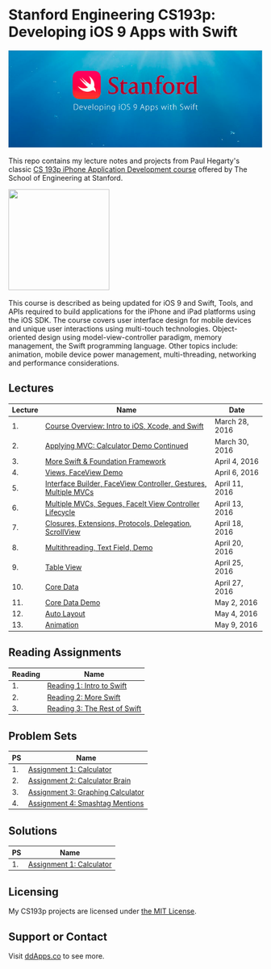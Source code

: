 # Stanford Engineering CS193p: Developing iOS 9 Apps with Swift

![](art/iTunesU.png?raw=true)

This repo contains my lecture notes and projects from Paul Hegarty's classic [CS 193p iPhone Application Development course](http://web.stanford.edu/class/cs193p/cgi-bin/drupal/) offered by The School of Engineering at Stanford.

<img src="https://raw.githubusercontent.com/duliodenis/cs193p-Spring-2016/master/art/cs193p.jpg" width="200px" height="200px" />

This course is described as being updated for iOS 9 and Swift, Tools, and APIs required to build applications for the iPhone and iPad platforms using the iOS SDK. The course covers user interface design for mobile devices and unique user interactions using multi-touch technologies. Object-oriented design using model-view-controller paradigm, memory management, the Swift programming language. Other topics include: animation, mobile device power management, multi-threading, networking and performance considerations.

## Lectures

Lecture  | Name | Date
------------- | ------------- | -------------
1. | [Course Overview: Intro to iOS, Xcode, and Swift](slides/Lecture-1-Slides.pdf) | March 28, 2016
2. | [Applying MVC: Calculator Demo Continued](slides/Lecture-2-Slides.pdf) | March 30, 2016
3. | [More Swift & Foundation Framework](slides/Lecture-3-Slides.pdf) | April 4, 2016
4. | [Views, FaceView Demo](slides/Lecture-4-Slides.pdf) | April 6, 2016
5. | [Interface Builder, FaceView Controller, Gestures, Multiple MVCs](slides/Lecture-5-Slides.pdf) | April 11, 2016
6. | [Multiple MVCs, Segues, FaceIt View Controller Lifecycle](slides/Lecture-6-Slides.pdf) | April 13, 2016
7. | [Closures, Extensions, Protocols, Delegation, ScrollView](slides/Lecture-7-Slides.pdf) | April 18, 2016
8. | [Multithreading, Text Field, Demo](slides/Lecture-8-Slides.pdf) | April 20, 2016
9. | [Table View](slides/Lecture-9-Slides.pdf) | April 25, 2016
10. | [Core Data](slides/Lecture-10-Slides.pdf) | April 27, 2016
11. | [Core Data Demo](slides/Lecture-11-Slides.pdf) | May 2, 2016
12. | [Auto Layout](slides/Lecture-12-Slides.pdf) | May 4, 2016
13. | [Animation](slides/Lecture-13-Slides.pdf) | May 9, 2016

## Reading Assignments
Reading  | Name 
------------- | ------------- 
1. | [Reading 1: Intro to Swift](reading/Reading_1_Intro_to_Swift.pdf) 
2. | [Reading 2: More Swift](reading/Reading_2_More_Swift.pdf)
3. | [Reading 3: The Rest of Swift](reading/Reading_3_The_Rest_of_Swift.pdf)

## Problem Sets
PS  | Name 
------------- | ------------- 
1. | [Assignment 1: Calculator](problemsets/Programming_Project_1_Calculator.pdf)
2. | [Assignment 2: Calculator Brain](problemsets/Programming_Project_2_Calculator_Brain.pdf)
3. | [Assignment 3: Graphing Calculator](problemsets/Programming_Project_3_Graphic_Calculator.pdf)
4. | [Assignment 4: Smashtag Mentions](problemsets/Programming_Project_4_Smashtag_Mentions.pdf)

## Solutions
PS  | Name 
------------- | ------------- 
1. | [Assignment 1: Calculator](problemsets/assignment-1/)


## Licensing
My CS193p projects are licensed under [the MIT License](LICENSE).

## Support or Contact
Visit [ddApps.co](http://ddapps.co) to see more.



